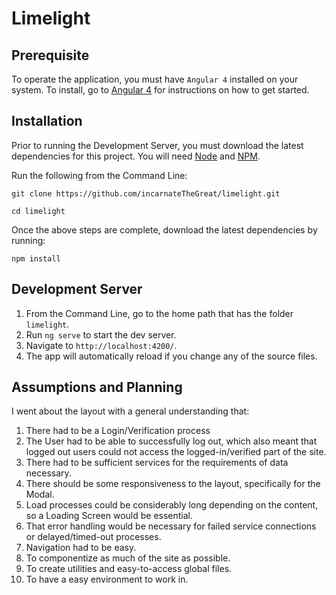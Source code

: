 # Limelight

## Prerequisite

To operate the application, you must have `Angular 4` installed on your system. To install, go to [Angular 4](https://cli.angular.io/) for instructions on how to get started.

## Installation

Prior to running the Development Server, you must download the latest dependencies for this project. You will need [Node](https://nodejs.org/en/) and [NPM](https://docs.npmjs.com/getting-started/installing-node).

Run the following from the Command Line:

```
git clone https://github.com/incarnateTheGreat/limelight.git

cd limelight
```

Once the above steps are complete, download the latest dependencies by running:

```
npm install
```

## Development Server

1) From the Command Line, go to the home path that has the folder `limelight`.
2) Run `ng serve` to start the dev server.
3) Navigate to `http://localhost:4200/`.
4) The app will automatically reload if you change any of the source files.

## Assumptions and Planning

I went about the layout with a general understanding that:

1. There had to be a Login/Verification process
2. The User had to be able to successfully log out, which also meant that logged out users could not access the logged-in/verified part of the site.
3. There had to be sufficient services for the requirements of data necessary.
4. There should be some responsiveness to the layout, specifically for the Modal.
5. Load processes could be considerably long depending on the content, so a Loading Screen would be essential.
6. That error handling would be necessary for failed service connections or delayed/timed-out processes.
7. Navigation had to be easy.
8. To componentize as much of the site as possible.
9. To create utilities and easy-to-access global files.
10. To have a easy environment to work in.
